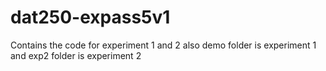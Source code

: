 # dat250-expass5v1
Contains the code for experiment 1 and 2
also demo folder is experiment 1 and exp2 folder is experiment 2
